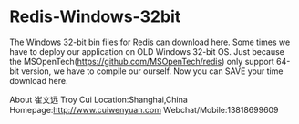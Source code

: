 # Redis-Windows-32bit
The Windows 32-bit bin files for Redis can download here.
Some times we have to deploy our application on OLD Windows 32-bit OS. Just because the MSOpenTech(https://github.com/MSOpenTech/redis) only support 64-bit version, we have to compile our ourself. Now you can SAVE your time download here.

About
崔文远 Troy Cui
Location:Shanghai,China
Homepage:http://www.cuiwenyuan.com
Webchat/Mobile:13818699609
